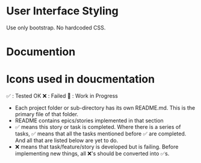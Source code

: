 # User Interface Styling
Use only bootstrap. No hardcoded CSS.

# Documention

# Icons used in doucmentation
✅ : Tested OK
❌ : Failed 
🚧 : Work in Progress

- Each project folder or sub-directory has its own README.md. This is the primary file of that folder.
- README contains epics/stories implemented in that section   
- ✅ means this story or task is completed. Where there is a series of tasks, ✅ means that all the tasks mentioned before ✅ are completed. And all that are listed below are yet to do. 
- ❌ means that task/feature/story is developed but is failing. Before implementing new things, all ❌'s should be converted into ✅s.
